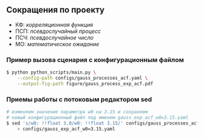## Сокращения по проекту
- КФ: _корреляционная функция_
- ПСП: _псевдослучайный процесс_
- ПСЧ: _псевдослучайное число_
- МО: _математическое ожидание_


### Пример вызова сценария с конфигурационным файлом
```sh
$ python python_scripts/main.py \
    --config-path configs/gauss_processes_acf.yaml \
    --output-fig-path figure/gauss_process_exp_acf.pdf
```

### Приемы работы с потоковым редактором sed
```sh
# изменяем значение параметра w0 на 3.15 и сохраняем 
# новый конфигурационный файл под именем gauss_exp_acf_w0=3.15.yaml
$ sed 's/w0: !!float 3.0/w0: !!float 3.15/' configs/gauss_processes_acf.yaml \
    > configs/gauss_exp_acf_w0=3.15.yaml
```
